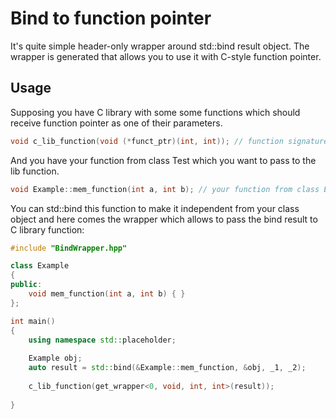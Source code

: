# Bind to function pointer

It's quite simple header-only wrapper around std::bind result object. The wrapper is generated that allows you to use it with C-style function pointer.

## Usage

Supposing you have C library with some some functions which should receive function pointer as one of their parameters.

```cpp
void c_lib_function(void (*funct_ptr)(int, int)); // function signature from C lib`
```

And you have your function from class Test which you want to pass to the lib function.

```cpp
void Example::mem_function(int a, int b); // your function from class Example
```

You can std::bind this function to make it independent from your class object and here comes the wrapper which allows to pass the bind result to C library function:

```cpp
#include "BindWrapper.hpp"

class Example
{
public:
    void mem_function(int a, int b) { }
};

int main()
{
    using namespace std::placeholder;
    
    Example obj;
    auto result = std::bind(&Example::mem_function, &obj, _1, _2);
    
    c_lib_function(get_wrapper<0, void, int, int>(result));
    
}

```

